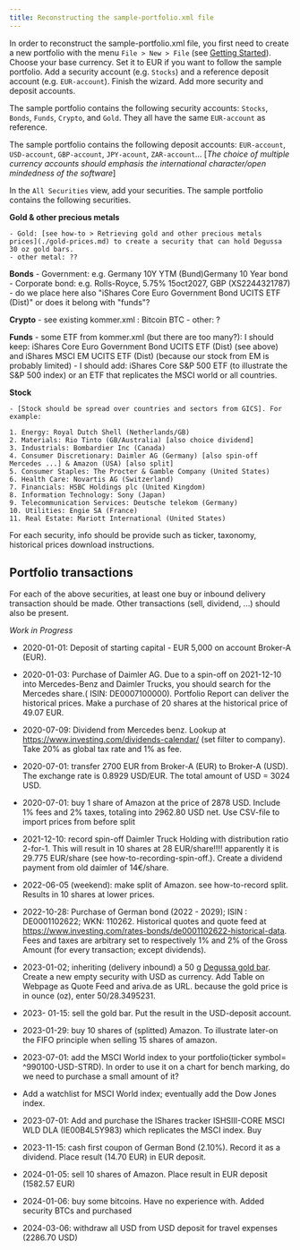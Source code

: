 ```yaml
---
title: Reconstructing the sample-portfolio.xml file
---
```

In order to reconstruct the sample-portfolio.xml file, you first need to create a new portfolio with the menu `File > New > File` (see [Getting Started](../getting-started/create-portfolio.md)). Choose your base currency. Set it to EUR if you want to follow the sample portfolio. Add a security account (e.g. `Stocks`) and a reference deposit account (e.g. `EUR-account`). Finish the wizard. Add more security and deposit accounts.

The sample portfolio contains the following security accounts: `Stocks`, `Bonds`, `Funds`, `Crypto`, and `Gold`. They all have the same `EUR-account` as reference.

The sample portfolio contains the following deposit accounts: `EUR-account`, `USD-account`, `GBP-account`, `JPY-acount`, `ZAR-account`... [*The choice of multiple currency accounts should emphasis the international character/open mindedness of the software*]

In the `All Securities` view, add your securities. The sample portfolio contains the following securities.

**Gold & other precious metals**

    - Gold: [see how-to > Retrieving gold and other precious metals prices](./gold-prices.md) to create a security that can hold Degussa 30 oz gold bars.
    - other metal: ??

**Bonds**
    - Government: e.g. Germany 10Y YTM (Bund)Germany 10 Year bond
    - Corporate bond: e.g. Rolls-Royce, 5.75% 15oct2027, GBP (XS2244321787)
    - do we place here also "iShares Core Euro Government Bond UCITS ETF (Dist)" or does it belong with "funds"?

**Crypto**
    - see existing kommer.xml : Bitcoin BTC
    - other: ?

**Funds**
    - some ETF from kommer.xml (but there are too many?): I should keep: iShares Core Euro Government Bond UCITS ETF (Dist) (see above) and iShares MSCI EM UCITS ETF (Dist) (because our stock from EM is probably limited)
    - I should add: iShares Core S&P 500 ETF (to illustrate the S&P 500 index) or an ETF that replicates the MSCI world or all countries. 

**Stock**
    
    - [Stock should be spread over countries and sectors from GICS]. For example:

    1. Energy: Royal Dutch Shell (Netherlands/GB)
    2. Materials: Rio Tinto (GB/Australia) [also choice dividend]
    3. Industrials: Bombardier Inc (Canada)
    4. Consumer Discretionary: Daimler AG (Germany) [also spin-off Mercedes ...] & Amazon (USA) [also split]
    5. Consumer Staples: The Procter & Gamble Company (United States)
    6. Health Care: Novartis AG (Switzerland)
    7. Financials: HSBC Holdings plc (United Kingdom)
    8. Information Technology: Sony (Japan)
    9. Telecommunication Services: Deutsche telekom (Germany)
    10. Utilities: Engie SA (France)
    11. Real Estate: Mariott International (United States)

For each security, info should be provide such as ticker, taxonomy, historical prices download instructions.

## Portfolio transactions

For each of the above securities, at least one buy or inbound delivery transaction should be made.  Other transactions (sell, dividend, ...) should also be present.

*Work in Progress*

- 2020-01-01: Deposit of starting capital - EUR 5,000 on account Broker-A (EUR).

- 2020-01-03: Purchase of Daimler AG. Due to a spin-off on 2021-12-10 into Mercedes-Benz and Daimler Trucks, you should search for the Mercedes share.( ISIN: DE0007100000). Portfolio Report can deliver the historical prices. Make a purchase of 20 shares at the historical price of 49.07 EUR.

- 2020-07-09: Dividend from Mercedes benz. Lookup at https://www.investing.com/dividends-calendar/ (set filter to company). Take 20% as global tax rate and 1% as fee.
- 2020-07-01: transfer 2700 EUR from Broker-A (EUR) to Broker-A (USD). The exchange rate is 0.8929 USD/EUR. The total amount of USD = 3024 USD.
- 2020-07-01: buy 1 share of Amazon at the price of 2878 USD. Include 1% fees and 2% taxes, totaling into 2962.80 USD net. Use CSV-file to import prices from before split
- 2021-12-10: record spin-off Daimler Truck Holding with distribution ratio 2-for-1. This will result in 10 shares at 28 EUR/share!!!! apparently it is 29.775 EUR/share (see how-to-recording-spin-off.). Create a dividend payment from old daimler of 14€/share.
- 2022-06-05 (weekend): make split of Amazon. see how-to-record split. Results in 10 shares at lower prices.
- 2022-10-28: Purchase of German bond (2022 - 2029); ISIN : DE0001102622; WKN: 110262. Historical quotes and quote feed at https://www.investing.com/rates-bonds/de0001102622-historical-data. Fees and taxes are arbitrary set to respectively 1% and 2% of the Gross Amount (for every transaction; except dividends).
- 2023-01-02; inheriting (delivery inbound) a 50 g [Degussa gold bar](https://shop.degussa-goldhandel.de/gold/goldbarren). Create a new empty security with USD as currency. Add Table on Webpage as Quote Feed and ariva.de as URL. because the gold price is in ounce (oz), enter 50/28.3495231.
- 2023- 01-15: sell the gold bar. Put the result in the USD-deposit account.
- 2023-01-29: buy 10 shares of (splitted) Amazon. To illustrate later-on the FIFO principle when selling 15 shares of amazon.
- 2023-07-01: add the MSCI World index to your portfolio(ticker symbol= ^990100-USD-STRD). In order to use it on a chart for bench marking, do we need to purchase a small amount of it?
- Add a watchlist for MSCI World index; eventually add the Dow Jones index.
- 2023-07-01: Add and purchase the IShares tracker ISHSIII-CORE MSCI WLD DLA (IE00B4L5Y983) which replicates the MSCI index. Buy 
- 2023-11-15: cash first coupon of German Bond (2.10%). Record it as a dividend. Place result (14.70 EUR) in EUR deposit.
- 2024-01-05: sell 10 shares of Amazon.  Place result in EUR deposit (1582.57 EUR)
- 2024-01-06: buy some bitcoins. Have no experience with. Added security BTCs and purchased 
- 2024-03-06: withdraw all USD from USD deposit for travel expenses (2286.70 USD) 









